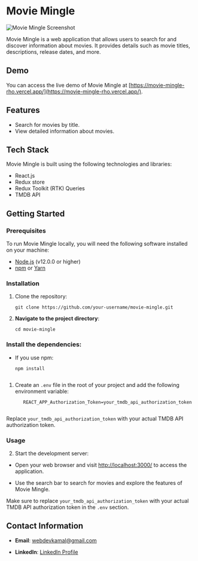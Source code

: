 # Movie Mingle

![Movie Mingle Screenshot](screenshot.png)

Movie Mingle is a web application that allows users to search for and discover information about movies. It provides details such as movie titles, descriptions, release dates, and more.

## Demo

You can access the live demo of Movie Mingle at [https://movie-mingle-rho.vercel.app/](https://movie-mingle-rho.vercel.app/).

## Features

- Search for movies by title.
- View detailed information about movies.

## Tech Stack

Movie Mingle is built using the following technologies and libraries:

- React.js
- Redux store
- Redux Toolkit (RTK) Queries
- TMDB API

## Getting Started

### Prerequisites

To run Movie Mingle locally, you will need the following software installed on your machine:

- [Node.js](https://nodejs.org/) (v12.0.0 or higher)
- [npm](https://www.npmjs.com/) or [Yarn](https://yarnpkg.com/)

### Installation

1. Clone the repository:

   ```shell
   git clone https://github.com/your-username/movie-mingle.git

2. **Navigate to the project directory**:

   ```shell
   cd movie-mingle

### Install the dependencies:

- If you use npm:

  ```shell
  npm install


1. Create an `.env` file in the root of your project and add the following environment variable:
   ```shell
      REACT_APP_Authorization_Token=your_tmdb_api_authorization_token


Replace `your_tmdb_api_authorization_token` with your actual TMDB API authorization token.


### Usage

2. Start the development server:

- Open your web browser and visit [http://localhost:3000/](http://localhost:3000/) to access the application.

- Use the search bar to search for movies and explore the features of Movie Mingle.

Make sure to replace `your_tmdb_api_authorization_token` with your actual TMDB API authorization token in the `.env` section.

## Contact Information

- **Email**: [webdevkamal@gmail.com](mailto:webdevkamal@gmail.com)

- **LinkedIn**: [LinkedIn Profile](https://www.linkedin.com/in/kamal5276/)


